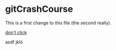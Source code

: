 # gitCrashCourse

This is a first change to this file (the second really).

[don't click](https://www.youtube.com/watch?v=dQw4w9WgXcQ)

asdf jklö
